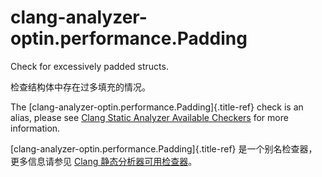 # clang-analyzer-optin.performance.Padding

Check for excessively padded structs.

检查结构体中存在过多填充的情况。

The [clang-analyzer-optin.performance.Padding]{.title-ref} check is an alias, please see [Clang Static Analyzer Available Checkers](https://clang.llvm.org/docs/analyzer/checkers.html#optin-performance-padding) for more information.

[clang-analyzer-optin.performance.Padding]{.title-ref} 是一个别名检查器，更多信息请参见 [Clang 静态分析器可用检查器](https://clang.llvm.org/docs/analyzer/checkers.html#optin-performance-padding)。
